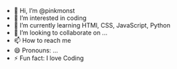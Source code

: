 - 👋 Hi, I’m @pinkmonst
- 👀 I’m interested in coding
- 🌱 I’m currently learning HTMl, CSS, JavaScript, Python
- 💞️ I’m looking to collaborate on ...
- 📫 How to reach me 
- 😄 Pronouns: ...
- ⚡ Fun fact: I love Coding

<!---
pinkmonst/pinkmonst is a ✨ special ✨ repository because its `README.md` (this file) appears on your GitHub profile.
You can click the Preview link to take a look at your changes.
--->
